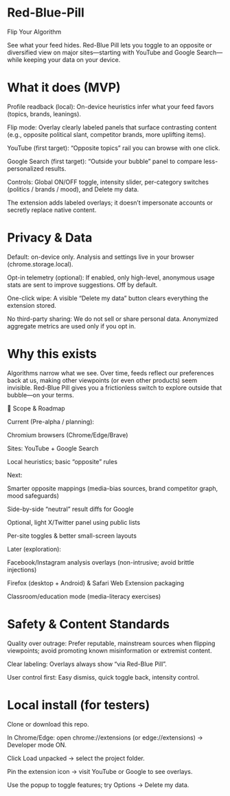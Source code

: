 # Red-Blue-Pill
Flip Your Algorithm

See what your feed hides. Red-Blue Pill lets you toggle to an opposite or diversified view on major sites—starting with YouTube and Google Search—while keeping your data on your device.

# What it does (MVP)

Profile readback (local): On-device heuristics infer what your feed favors (topics, brands, leanings).

Flip mode: Overlay clearly labeled panels that surface contrasting content (e.g., opposite political slant, competitor brands, more uplifting items).

YouTube (first target): “Opposite topics” rail you can browse with one click.

Google Search (first target): “Outside your bubble” panel to compare less-personalized results.

Controls: Global ON/OFF toggle, intensity slider, per-category switches (politics / brands / mood), and Delete my data.

The extension adds labeled overlays; it doesn’t impersonate accounts or secretly replace native content.

# Privacy & Data

Default: on-device only. Analysis and settings live in your browser (chrome.storage.local).

Opt-in telemetry (optional): If enabled, only high-level, anonymous usage stats are sent to improve suggestions. Off by default.

One-click wipe: A visible “Delete my data” button clears everything the extension stored.

No third-party sharing: We do not sell or share personal data. Anonymized aggregate metrics are used only if you opt in.

# Why this exists

Algorithms narrow what we see. Over time, feeds reflect our preferences back at us, making other viewpoints (or even other products) seem invisible. Red-Blue Pill gives you a frictionless switch to explore outside that bubble—on your terms.

🧩 Scope & Roadmap

Current (Pre-alpha / planning):

Chromium browsers (Chrome/Edge/Brave)

Sites: YouTube + Google Search

Local heuristics; basic “opposite” rules

Next:

Smarter opposite mappings (media-bias sources, brand competitor graph, mood safeguards)

Side-by-side “neutral” result diffs for Google

Optional, light X/Twitter panel using public lists

Per-site toggles & better small-screen layouts

Later (exploration):

Facebook/Instagram analysis overlays (non-intrusive; avoid brittle injections)

Firefox (desktop + Android) & Safari Web Extension packaging

Classroom/education mode (media-literacy exercises)

# Safety & Content Standards

Quality over outrage: Prefer reputable, mainstream sources when flipping viewpoints; avoid promoting known misinformation or extremist content.

Clear labeling: Overlays always show “via Red-Blue Pill”.

User control first: Easy dismiss, quick toggle back, intensity control.




# Local install (for testers)

Clone or download this repo.

In Chrome/Edge: open chrome://extensions (or edge://extensions) → Developer mode ON.

Click Load unpacked → select the project folder.

Pin the extension icon → visit YouTube or Google to see overlays.

Use the popup to toggle features; try Options → Delete my data.
